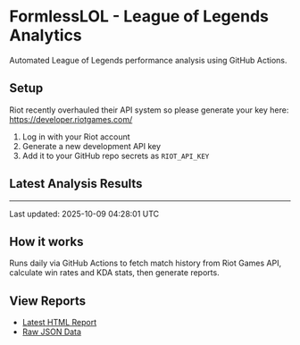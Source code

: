 # FormlessLOL - League of Legends Analytics

Automated League of Legends performance analysis using GitHub Actions.

## Setup

Riot recently overhauled their API system so please generate your key here: https://developer.riotgames.com/

1. Log in with your Riot account
2. Generate a new development API key
3. Add it to your GitHub repo secrets as `RIOT_API_KEY`

## Latest Analysis Results

---
Last updated: 2025-10-09 04:28:01 UTC

## How it works

Runs daily via GitHub Actions to fetch match history from Riot Games API, calculate win rates and KDA stats, then generate reports.

## View Reports
- [Latest HTML Report](./reports/analysis_report.html)
- [Raw JSON Data](./reports/analysis_results.json)
